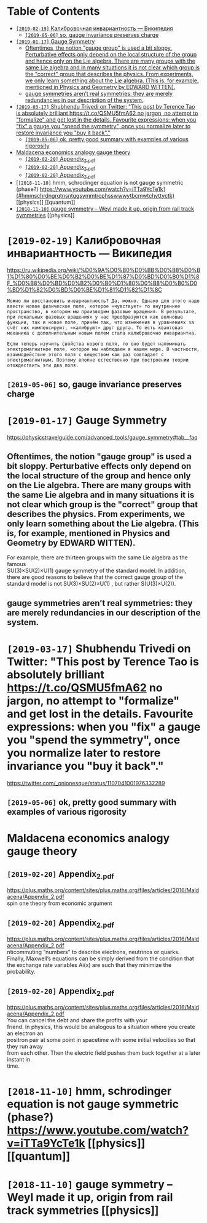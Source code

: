 
# Table of Contents

-   [`[2019-02-19]` Калибровочная инвариантность — Википедия](#калибровочнаяинвариантностьвикипедия) 
    -   [`[2019-05-06]` so, gauge invariance preserves charge](#sggnvrncprsrvschrg) 
-   [`[2019-01-17]` Gauge Symmetry](#ggsymmtry) 
    -   [Oftentimes, the notion "gauge group" is used a bit sloppy. Perturbative effects only depend on the local structure of the group and hence only on the Lie algebra. There are many groups with the same Lie algebra and in many situations it is not clear which group is the "correct" group that describes the physics. From experiments, we only learn something about the Lie algebra. (This is, for example, mentioned in Physics and Geometry by EDWARD WITTEN).](#ftntmsthntngggrpssdbtslppdnphyscsndgmtrybydwrdwttn) 
    -   [gauge symmetries aren’t real symmetries: they are merely redundancies in our description of the system.](#ggsymmtrsrntrlsymmtrsthyryrdndncsnrdscrptnfthsystm) 
-   [`[2019-03-17]` Shubhendu Trivedi on Twitter: "This post by Terence Tao is absolutely brilliant https://t.co/QSMU5fmA62 no jargon, no attempt to "formalize" and get lost in the details. Favourite expressions: when you "fix" a gauge you "spend the symmetry", once you normalize later to restore invariance you "buy it back"."](#shbhndtrvdntwttrthspstbytnrmlzltrtrstrnvrncybytbck) 
    -   [`[2019-05-06]` ok, pretty good summary with examples of various rigorosity](#kprttygdsmmrywthxmplsfvrsrgrsty) 
-   [Maldacena economics analogy gauge theory](#mldcncnmcsnlgyggthry) 
    -   [`[2019-02-20]` Appendix<sub>2.pdf</sub>](#ppndxpdf) 
    -   [`[2019-02-20]` Appendix<sub>2.pdf</sub>](#ppndxpdf) 
    -   [`[2019-02-20]` Appendix<sub>2.pdf</sub>](#ppndxpdf) 
-   [`[2018-11-10]` hmm, schrodinger equation is not gauge symmetric (phase?) https://www.youtube.com/watch?v=iTTa9YcTe1k](#hmmschrdngrqtnsntggsymmtrcphsswwwytbcmwtchvttyctk) [[physics]] [[quantum]]
-   [`[2018-11-10]` gauge symmetry &#x2013; Weyl made it up, origin from rail track symmetries](#ggsymmtrywylmdtprgnfrmrltrcksymmtrs) [[physics]]





# `[2019-02-19]` Калибровочная инвариантность — Википедия

<https://ru.wikipedia.org/wiki/%D0%9A%D0%B0%D0%BB%D0%B8%D0%B1%D1%80%D0%BE%D0%B2%D0%BE%D1%87%D0%BD%D0%B0%D1%8F_%D0%B8%D0%BD%D0%B2%D0%B0%D1%80%D0%B8%D0%B0%D0%BD%D1%82%D0%BD%D0%BE%D1%81%D1%82%D1%8C>  

    Можно ли восстановить инвариантность? Да, можно. Однако для этого надо ввести новое физическое поле, которое «чувствует» то внутреннее пространство, в котором мы производим фазовые вращения. В результате, при локальных фазовых вращениях у нас преобразуются как волновые функции, так и новое поле, причём так, что изменения в уравнениях за счёт них компенсируют, «калибруют» друг друга. То есть квантовая механика с дополнительным новым полем стала калибровочно инвариантна.
    
    Если теперь изучить свойства нового поля, то оно будет напоминать электромагнитное поле, которое мы наблюдаем в нашем мире. В частности, взаимодействие этого поля с веществом как раз совпадает с электромагнитным. Поэтому вполне естественно при построении теории отождествить эти два поля.




## `[2019-05-06]` so, gauge invariance preserves charge




# `[2019-01-17]` Gauge Symmetry

<https://physicstravelguide.com/advanced_tools/gauge_symmetry#tab__faq>  




## Oftentimes, the notion "gauge group" is used a bit sloppy. Perturbative effects only depend on the local structure of the group and hence only on the Lie algebra. There are many groups with the same Lie algebra and in many situations it is not clear which group is the "correct" group that describes the physics. From experiments, we only learn something about the Lie algebra. (This is, for example, mentioned in Physics and Geometry by EDWARD WITTEN).

For example, there are thirteen groups with the same Lie algebra as the famous  
SU(3)×SU(2)×U(1) gauge symmetry of the standard model. In addition, there are good reasons to believe that the correct gauge group of the standard model is not SU(3)×SU(2)×U(1) , but rather S(U(3)×U(2)).  




## gauge symmetries aren’t real symmetries: they are merely redundancies in our description of the system.




# `[2019-03-17]` Shubhendu Trivedi on Twitter: "This post by Terence Tao is absolutely brilliant <https://t.co/QSMU5fmA62> no jargon, no attempt to "formalize" and get lost in the details. Favourite expressions: when you "fix" a gauge you "spend the symmetry", once you normalize later to restore invariance you "buy it back"."

<https://twitter.com/_onionesque/status/1107041001976332289>  




## `[2019-05-06]` ok, pretty good summary with examples of various rigorosity




# Maldacena economics analogy gauge theory





## `[2019-02-20]` Appendix<sub>2.pdf</sub>

<https://plus.maths.org/content/sites/plus.maths.org/files/articles/2016/Maldacena/Appendix_2.pdf>  
spin one theory from economic argument  




## `[2019-02-20]` Appendix<sub>2.pdf</sub>

<https://plus.maths.org/content/sites/plus.maths.org/files/articles/2016/Maldacena/Appendix_2.pdf>  
nticommuting “numbers” to describe electrons, neutrinos or quarks.  
Finally, Maxwell’s equations can be simply derived from the condition that the exchange rate variables Ai(x) are such that they minimize the probability.  




## `[2019-02-20]` Appendix<sub>2.pdf</sub>

<https://plus.maths.org/content/sites/plus.maths.org/files/articles/2016/Maldacena/Appendix_2.pdf>  
You can cancel the debt and share the profits with your  
friend. In physics, this would be analogous to a situation where you create an electron an  
positron pair at some point in spacetime with some initial velocities so that they run away  
from each other. Then the electric field pushes them back together at a later instant in  
time.  




# `[2018-11-10]` hmm, schrodinger equation is not gauge symmetric (phase?) <https://www.youtube.com/watch?v=iTTa9YcTe1k>      [[physics]] [[quantum]]




# `[2018-11-10]` gauge symmetry &#x2013; Weyl made it up, origin from rail track symmetries      [[physics]]

